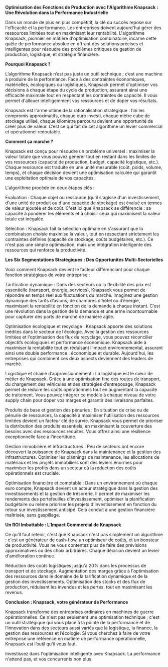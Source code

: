 **Optimisation des Fonctions de Production avec l'Algorithme Knapsack : Une Révolution dans la Performance Industrielle**

Dans un monde de plus en plus compétitif, la clé du succès repose sur l'efficacité et la performance. Les entreprises doivent aujourd'hui gérer des ressources limitées tout en maximisant leur rentabilité. L'algorithme Knapsack, pionnier en matière d'optimisation combinatoire, incarne cette quête de performance absolue en offrant des solutions précises et intelligentes pour résoudre des problèmes critiques de gestion de production, logistique, et stratégie financière.

**Pourquoi Knapsack ?**

L’algorithme Knapsack n’est pas juste un outil technique ; c’est une machine à produire de la performance. Face à des contraintes économiques, matérielles, écologiques ou logistiques, Knapsack permet d'optimiser vos décisions à chaque étape du cycle de production, assurant ainsi une efficacité maximale tout en respectant les contraintes de capacité. Il vous permet d'allouer intelligemment vos ressources et de doper vos résultats.

Knapsack est l'arme ultime de la rationalisation stratégique : fini les compromis approximatifs, chaque euro investi, chaque mètre cube de stockage utilisé, chaque kilomètre parcouru devient une opportunité de créer plus de valeur. C’est ce qui fait de cet algorithme un levier commercial et opérationnel redoutable.

**Comment ça marche ?**

Knapsack est conçu pour résoudre un problème universel : maximiser la valeur totale que vous pouvez générer tout en restant dans les limites de vos ressources (capacité de production, budget, capacité logistique, etc.). Chaque ressource est traduite en une unité mesurable (coût, poids, volume, temps), et chaque décision devient une optimisation calculée qui garantit une exploitation optimale de vos capacités.

L'algorithme procède en deux étapes clés :

Évaluation : Chaque objet ou ressource (qu'il s'agisse d'un investissement, d'une unité de produit ou d'une capacité de stockage) est évalué en termes de valeur ajoutée et de coût. C'est ici que Knapsack se différencie : sa capacité à pondérer les éléments et à choisir ceux qui maximisent la valeur totale est inégalée.

Sélection : Knapsack fait la sélection optimale en s'assurant que la combinaison choisie maximise la valeur, tout en respectant strictement les contraintes définies (capacité de stockage, coûts budgétaires, etc.). Ce n'est pas une simple optimisation, mais une intégration intelligente des ressources qui renforce la productivité.

**Les Six Segmentations Stratégiques : Des Opportunités Multi-Sectorielles**

Voici comment Knapsack devient le facteur différenciant pour chaque fonction stratégique de votre entreprise :

Tarification dynamique : Dans des secteurs où la flexibilité des prix est essentielle (transport, énergie, services), Knapsack vous permet de répondre en temps réel aux fluctuations du marché. Imaginez une gestion dynamique des tarifs d’avions, de chambres d’hôtel ou d’énergie, maximisant la rentabilité en fonction de la demande à chaque instant. C’est une révolution dans la gestion de la demande et une arme incontournable pour capturer des parts de marché de manière agile.

Optimisation écologique et recyclage : Knapsack apporte des solutions inédites dans le secteur de l’écologie. Avec la gestion des ressources limitées et l'optimisation des flux de recyclage, vous pouvez réconcilier objectifs écologiques et performance économique. Knapsack aide à maximiser la rentabilité tout en réduisant l’impact environnemental, assurant ainsi une double performance : économique et durable. Aujourd'hui, les entreprises qui combinent ces deux aspects deviennent des leaders de marché.

Logistique et chaîne d’approvisionnement : La logistique est le cœur de métier de Knapsack. Grâce à une optimisation fine des routes de transport, du chargement des véhicules et des stratégies d’entreposage, Knapsack permet de réduire les coûts opérationnels tout en augmentant la capacité de traitement. Vous pouvez intégrer ce modèle à chaque niveau de votre supply chain pour doper vos marges et garantir des livraisons parfaites.

Produits de base et gestion des pénuries : En situation de crise ou de pénurie de ressources, la capacité à maximiser l'utilisation des ressources limitées devient un facteur clé de survie. Knapsack vous permet de prioriser la distribution des produits essentiels, en maximisant la couverture des besoins avec des ressources réduites. Vous offrez ainsi une résilience exceptionnelle face à l’incertitude.

Gestion immobilière et infrastructures : Peu de secteurs ont encore découvert la puissance de Knapsack dans la maintenance et la gestion des infrastructures. Optimiser les plannings de maintenance, les allocations de matériaux et les projets immobiliers sont des leviers énormes pour maximiser les profits dans un secteur où la réduction des coûts opérationnels est cruciale.

Optimisation financière et comptable : Dans un environnement où chaque euro compte, Knapsack devient un acteur stratégique dans la gestion des investissements et la gestion de trésorerie. Il permet de maximiser les rendements des portefeuilles d’investissement, optimiser la planification budgétaire ou même prioriser les projets d'investissement en fonction du retour sur investissement anticipé. Cela conduit à une gestion financière maîtrisée, sans gaspillage.

**Un ROI Imbattable : L'Impact Commercial de Knapsack**

Ce qu'il faut retenir, c'est que Knapsack n'est pas simplement un algorithme : c'est un générateur de cash-flow, un optimiseur de coûts, et un boosteur de productivité. Vous ne vous contentez plus de faire des prévisions approximatives ou des choix arbitraires. Chaque décision devient un levier d'amélioration continue.

Réduction des coûts logistiques jusqu'à 20% dans les processus de transport et de stockage.
Augmentation des marges grâce à l'optimisation des ressources dans le domaine de la tarification dynamique et de la gestion des investissements.
Optimisation des stocks et des flux de production, réduisant les invendus et les pertes, tout en maximisant les revenus.

**Conclusion : Knapsack, votre générateur de Performance**

Knapsack transforme des entreprises ordinaires en machines de guerre opérationnelles. Ce n'est pas seulement une optimisation technique ; c'est un outil stratégique qui vous place à la pointe de la performance et de l’innovation dans des secteurs aussi variés que la logistique, la finance, la gestion des ressources et l’écologie. Si vous cherchez à faire de votre entreprise une référence en matière de performance opérationnelle, Knapsack est l’outil qu'il vous faut.

Investissez dans l'optimisation intelligente avec Knapsack. La performance n'attend pas, et vos concurrents non plus.
